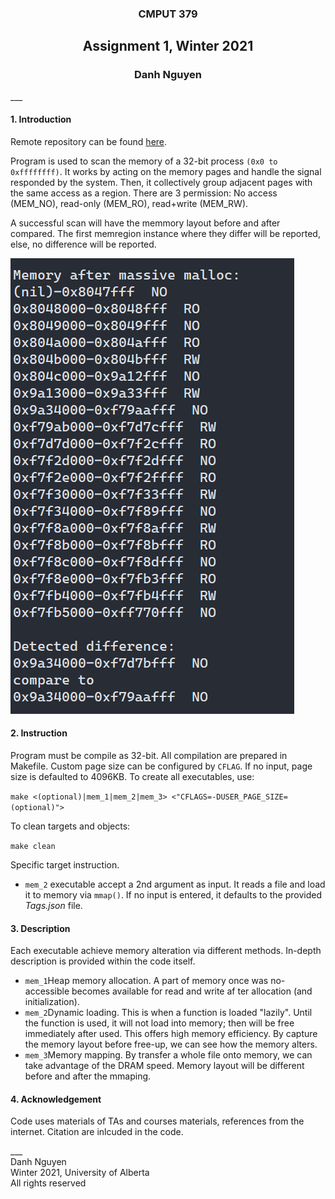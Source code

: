 <h3 align="center">CMPUT 379</h3>
<h2 align="center">Assignment 1, Winter 2021</h2>
<h3 align="center">Danh Nguyen</h3>
___
<h4>1. Introduction</h4>
<p>Remote repository can be found <a href="https://github.com/danny-cpp/assign1_OS">here</a>.</p>
<p>
    Program is used to scan the memory of a 32-bit process <code>(0x0 to 0xffffffff)</code>.
    It works by acting on the memory pages and handle the signal responded by the system.
    Then, it collectively group adjacent pages with the same access as a region.
    There are 3 permission: No access (MEM_NO), read-only (MEM_RO), read+write (MEM_RW).
</p>
<p>
    A successful scan will have the memmory layout before and after compared. The first
    memregion instance where they differ will be reported, else, no difference will be
    reported.
</p>
<img src="docs/example.png" alt="example">

<h4>2. Instruction</h4>
<p>
    Program must be compile as 32-bit. All compilation are prepared in Makefile. Custom page size
    can be configured by <code>CFLAG</code>. If no input, page size is defaulted to 4096KB. 
    To create all executables, use:
</p>
<code>make <(optional)|mem_1|mem_2|mem_3> <"CFLAGS=-DUSER_PAGE_SIZE=(optional)"></code>
<p>
    To clean targets and objects:
</p>
<code>make clean</code>
<p>
    Specific target instruction.
</p>
<ul>
    <li><code>mem_2</code> executable accept a 2nd argument as input.
    It reads a file and load it to memory via <code>mmap()</code>. If
    no input is entered, it defaults to the provided <i>Tags.json</i> file.</li> 
</ul>

<h4>3. Description</h4>
<p>
    Each executable achieve memory alteration via different methods. In-depth description
    is provided within the code itself.
</p>
<ul>
    <li><code>mem_1</code>Heap memory allocation. A part of memory once was no-accessible 
    becomes available for read and write af ter allocation (and initialization).</li>
    <li><code>mem_2</code>Dynamic loading. This is when a function is loaded "lazily".
    Until the function is used, it will not load into memory; then will be free immediately
    after used. This offers high memory efficiency. By capture the memory layout before free-up,
    we can see how the memory alters.</li>
    <li><code>mem_3</code>Memory mapping. By transfer a whole file onto memory, we can take
    advantage of the DRAM speed. Memory layout will be different before and after the mmaping.</li>
</ul>

<h4>4. Acknowledgement</h4>
<p>
    Code uses materials of TAs and courses materials, references from the internet. Citation are inlcuded
    in the code.
</p>
___<br>
Danh Nguyen<br>
Winter 2021, University of Alberta<br>
All rights reserved